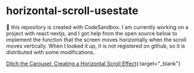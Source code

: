 # horizontal-scroll-usestate

🎉 this repository is created with CodeSandbox. I am currently working on a project with react nextjs, and I got help from the open source below to implement the function that the screen moves horizontally when the scroll moves vertically. When I looked it up, it is not registered on github, so it is distributed with some modifications.

[Ditch the Carousel: Creating a Horizontal Scroll Effect](https://sudo.isl.co/translate-vertical-horizontal/){:target="\_blank"}
